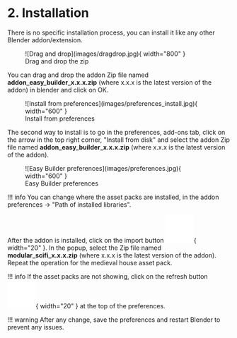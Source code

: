 # 2. Installation

There is no specific installation process, you can install it like any other Blender addon/extension.

<figure markdown>
  ![Drag and drop](images/dragdrop.jpg){ width="800" } 
  <figcaption>Drag and drop the zip</figcaption>
</figure>

You can drag and drop the addon Zip file named **addon_easy_builder_x.x.x.zip** (where x.x.x is the latest version of the addon) in blender and click on OK.

<figure markdown>
  ![Install from preferences](images/preferences_install.jpg){ width="600" } 
  <figcaption>Install from preferences</figcaption>
</figure>

The second way to install is to go in the preferences, add-ons tab, click on the arrow in the top right corner, "Install from disk" and select the addon Zip file named **addon_easy_builder_x.x.x.zip** (where x.x.x is the latest version of the addon).

<figure markdown>
  ![Easy Builder preferences](images/preferences.jpg){ width="600" } 
  <figcaption>Easy Builder preferences</figcaption>
</figure>

!!! info
    You can change where the asset packs are installed, in the addon preferences -> "Path of installed libraries".

After the addon is installed, click on the import button ![Image title](images/import.png){ width="20" }.
In the popup, select the Zip file named **modular_scifi_x.x.x.zip** (where x.x.x is the latest version of the addon).
Repeat the operation for the medieval house asset pack.


!!! info
    If the asset packs are not showing, click on the refresh button ![Image title](images/refresh.png){ width="20" } at the top of the preferences.

!!! warning
    After any change, save the preferences and restart Blender to prevent any issues.